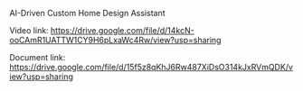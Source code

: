 AI-Driven Custom Home Design Assistant

Video link:
https://drive.google.com/file/d/14kcN-ooCAmR1UATTW1CY9H6pLxaWc4Rw/view?usp=sharing

Document link:
https://drive.google.com/file/d/15f5z8qKhJ6Rw487XiDsO314kJxRVmQDK/view?usp=sharing

